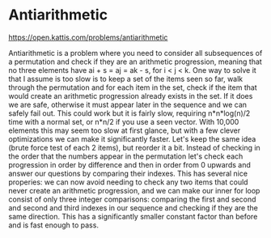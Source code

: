 # Antiarithmetic

https://open.kattis.com/problems/antiarithmetic

Antiarithmetic is a problem where you need to consider all subsequences of a permutation and check if they are an arithmetic progression, meaning that no three elements have ai + s = aj = ak - s, for i < j < k. One way to solve it that I assume is too slow is to keep a set of the items seen so far, walk through the permutation and for each item in the set, check if the item that would create an arithmetic progression already exists in the set. If it does we are safe, otherwise it must appear later in the sequence and we can safely fail out. This could work but it is fairly slow, requiring n\*n\*log(n)/2 time with a normal set, or n\*n/2 if you use a seen vector. With 10,000 elements this may seem too slow at first glance, but with a few clever optimizations we can make it significantly faster. Let's keep the same idea (brute force test of each 2 items), but reorder it a bit. Instead of checking in the order that the numbers appear in the permutation let's check each progression in order by difference and then in order from 0 upwards and answer our questions by comparing their indexes. This has several nice properies: we can now avoid needing to check any two items that could never create an arithmetic progression, and we can make our inner for loop consist of only three integer comparisons: comparing the first and second and second and third indexes in our sequence and checking if they are the same direction. This has a significantly smaller constant factor than before and is fast enough to pass. 
